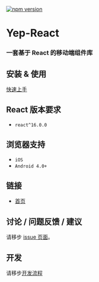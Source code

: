 [![npm version](https://badge.fury.io/js/%40jdcfe%2Fyep-react.svg)](https://badge.fury.io/js/%40jdcfe%2Fyep-react)

# Yep-React

### 一套基于 React 的移动端组件库

## 安装 & 使用

[快速上手](https://yep-react.jd.com/#/doc/get-started)

## React 版本要求

- `react^16.0.0`

## 浏览器支持

- `iOS`
- `Android 4.0+`

## 链接

- [首页](https://yep-react.jd.com/)

## 讨论 / 问题反馈 / 建议

请移步 [issue 页面](https://github.com/jdf2e/yep-react/issues)。

## 开发

请移步[开发流程](https://github.com/jdf2e/yep-react/blob/dev/开发流程.md)
